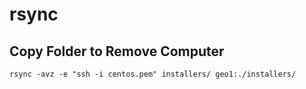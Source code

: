 # rsync

## Copy Folder to Remove Computer

```
rsync -avz -e "ssh -i centos.pem" installers/ geo1:./installers/
```

